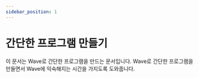 ```yaml
---
sidebar_position: 1
---
```


# 간단한 프로그램 만들기

이 문서는 Wave로 간단한 프로그램을 만드는 문서입니다. Wave로 간단한 프로그램을 만들면서 Wave에 익숙해지는 시간을 가지도록 도와줍니다.
